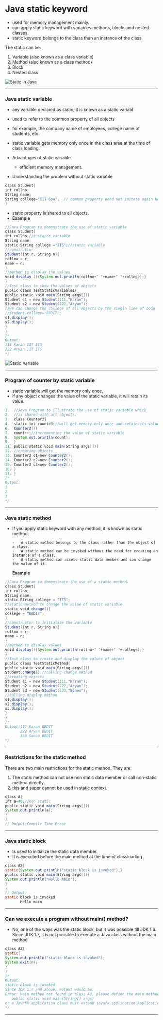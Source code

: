 # Java static keyword

-  used for memory management mainly.
-  can apply static keyword with variables methods, blocks and nested classes. 
-  static keyword belongs to the class than an instance of the class.

The static can be:

1.  Variable (also known as a class variable)
2.  Method (also known as a class method)
3.  Block
4.  Nested class

![Static in Java](https://static.javatpoint.com/images/java-static-keyword1.png)

---
### Java static variable

- any variable declared as static, it is known as a static variabl
-  used to refer to the common property of all objects 
-  for example, the company name of employees, college name of students, etc.
-  static variable gets memory only once in the class area at the time of class loading.

- Advantages of static variable

	- efficient memory management.

- Understanding the problem without static variable
```java
class Student{  
int rollno;  
String name;  
String college="IIT Goa";  // common property need not initate again hence static variable 
}  
````

- static property is shared to all objects.
- **Example**
```java
//Java Program to demonstrate the use of static variable  
class Student{  
int rollno;//instance variable  
String name;  
static String college ="ITS";//static variable  
//constructor  
Student(int r, String n){  
rollno = r;  
name = n;  
}  
//method to display the values  
void display (){System.out.println(rollno+" "+name+" "+college);}  
}  
//Test class to show the values of objects  
public class TestStaticVariable1{  
public static void main(String args[]){  
Student s1 = new Student(111,"Karan");  
Student s2 = new Student(222,"Aryan");  
//we can change the college of all objects by the single line of code  
//Student.college="BBDIT";  
s1.display();  
s2.display();  
}  
}  
/*
Output:
111 Karan IIT ITS
222 Aryan IIT ITS
*/
````

![Static Variable](https://static.javatpoint.com/images/staticvariable.JPG)

----

### Program of counter by static variable
- static variable will get the memory only once, 
- if any object changes the value of the static variable, it will retain its value.
```java
1.  //Java Program to illustrate the use of static variable which  
2.  //is shared with all objects.  
3.  class Counter2{  
4.  static int count=0;//will get memory only once and retain its value  
6.  Counter2(){  
7.  count++;//incrementing the value of static variable  
8.  System.out.println(count);  
9.  }  
11. public static void main(String args[]){  
12. //creating objects  
13. Counter2 c1=new Counter2();  
14. Counter2 c2=new Counter2();  
15. Counter2 c3=new Counter2();  
16. }  
17. }  
/*
Output:
1
2
3
*/
```
---

### Java static method

- If you apply static keyword with any method, it is known as static method.

      -   A static method belongs to the class rather than the object of a class.
      -   A static method can be invoked without the need for creating an instance of a class.
      -   A static method can access static data member and can change the value of it.
     **Example**

```java
//Java Program to demonstrate the use of a static method.  
class Student{  
int rollno;  
String name;  
static String college = "ITS";  
//static method to change the value of static variable  
static void change(){  
college = "BBDIT";  
}  
//constructor to initialize the variable  
Student(int r, String n){  
rollno = r;  
name = n;  
}  
//method to display values  
void display(){System.out.println(rollno+" "+name+" "+college);}  
}  
//Test class to create and display the values of object  
public class TestStaticMethod{  
public static void main(String args[]){  
Student.change();//calling change method  
//creating objects  
Student s1 = new Student(111,"Karan");  
Student s2 = new Student(222,"Aryan");  
Student s3 = new Student(333,"Sonoo");  
//calling display method  
s1.display();  
s2.display();  
s3.display();  
}  
}  
/*
Output:111 Karan BBDIT
       222 Aryan BBDIT
       333 Sonoo BBDIT
*/
````
* * * * *

### Restrictions for the static method

There are two main restrictions for the static method. They are:

1.  The static method can not use non static data member or call non-static method directly.
2.  this and super cannot be used in static context.

```java
class A{  
int a=40;//non static  
public static void main(String args[]){  
System.out.println(a);  
}  
}        
// Output:Compile Time Error
```
---

### Java static block

-   Is used to initialize the static data member.
-   It is executed before the main method at the time of classloading.
```java
class A2{  
static{System.out.println("static block is invoked");}  
public static void main(String args[]){  
System.out.println("Hello main");  
}  
}  
// Output:
static block is invoked
       Hello main
```

---

### Can we execute a program without main() method?

 - No, one of the ways was the static block, but it was possible till JDK 1.6. Since JDK 1.7, it is not possible to execute a Java class without the main method
```java
class A3{  
static{  
System.out.println("static block is invoked");  
System.exit(0);  
}  
}  
/*
Output:
static block is invoked
Since JDK 1.7 and above, output would be:
Error: Main method not found in class A3, please define the main method as:
   public static void main(String[] args)
or a JavaFX application class must extend javafx.application.Application
*/
```
---
